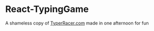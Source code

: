 # React-TypingGame

A shameless copy of [TyperRacer.com](play.typeracer.com) made in one afternoon for fun
